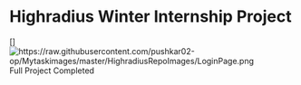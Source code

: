 # Highradius Winter Internship  Project

[<img align="left" alt="https://raw.githubusercontent.com/pushkar02-op/Mytaskimages/master/HighradiusRepoImages/LoginPage.png" />]

Full Project Completed
